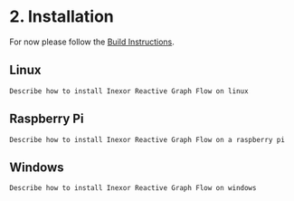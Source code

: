 # 2. Installation

For now please follow the [Build Instructions](./Development_Build.md).

## Linux

```admonish warning "TODO"
Describe how to install Inexor Reactive Graph Flow on linux
```

## Raspberry Pi

```admonish warning "TODO"
Describe how to install Inexor Reactive Graph Flow on a raspberry pi
```

## Windows

```admonish warning "TODO"
Describe how to install Inexor Reactive Graph Flow on windows
```
